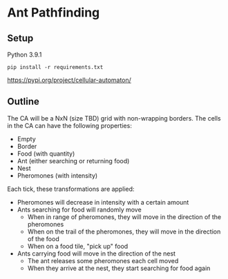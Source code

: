 # Ant Pathfinding

## Setup

Python 3.9.1

`pip install -r requirements.txt`

https://pypi.org/project/cellular-automaton/

## Outline

The CA will be a NxN (size TBD) grid with non-wrapping borders.
The cells in the CA can have the following properties:
* Empty
* Border
* Food (with quantity)
* Ant (either searching or returning food)
* Nest
* Pheromones (with intensity)

Each tick, these transformations are applied:

* Pheromones will decrease in intensity with a certain amount
* Ants searching for food will randomly move
    * When in range of pheromones, they will move in the direction of the pheromones
    * When on the trail of the pheromones, they will move in the direction of the food
    * When on a food tile, "pick up" food
* Ants carrying food will move in the direction of the nest
    * The ant releases some pheromones each cell moved
    * When they arrive at the nest, they start searching for food again

